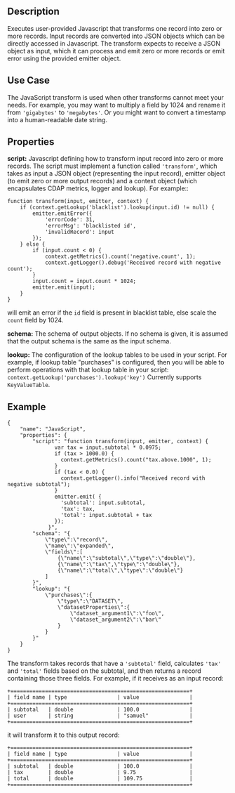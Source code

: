 Description
-----------

Executes user-provided Javascript that transforms one record into zero or more records.
Input records are converted into JSON objects which can be directly accessed in
Javascript. The transform expects to receive a JSON object as input, which it can
process and emit zero or more records or emit error using the provided emitter object.

Use Case
--------

The JavaScript transform is used when other transforms cannot meet your needs.
For example, you may want to multiply a field by 1024 and rename it from ``'gigabytes'``
to ``'megabytes'``. Or you might want to convert a timestamp into a human-readable date string.

Properties
----------

**script:** Javascript defining how to transform input record into zero or more records. The script must
implement a function called ``'transform'``, which takes as input a JSON object (representing
the input record), emitter object (to emit zero or more output records) 
and a context object (which encapsulates CDAP metrics, logger and lookup).
For example::

    function transform(input, emitter, context) {
        if (context.getLookup('blacklist').lookup(input.id) != null) {
            emitter.emitError({
                'errorCode': 31,
                'errorMsg': 'blacklisted id',
                'invalidRecord': input
            });
        } else {
            if (input.count < 0) {
                context.getMetrics().count('negative.count', 1);
                context.getLogger().debug('Received record with negative count');
            }
            input.count = input.count * 1024;
            emitter.emit(input);
        }
    }

will emit an error if the ``id`` field is present in blacklist table, else scale the ``count`` field by 1024.

**schema:** The schema of output objects. If no schema is given, it is assumed that the output
schema is the same as the input schema.

**lookup:** The configuration of the lookup tables to be used in your script.
For example, if lookup table "purchases" is configured, then you will be able to perform
operations with that lookup table in your script: ``context.getLookup('purchases').lookup('key')``
Currently supports ``KeyValueTable``.

Example
-------

    {
        "name": "JavaScript",
        "properties": {
            "script": "function transform(input, emitter, context) {
                   var tax = input.subtotal * 0.0975;
                   if (tax > 1000.0) {
                     context.getMetrics().count("tax.above.1000", 1);
                   }
                   if (tax < 0.0) {
                     context.getLogger().info("Received record with negative subtotal");
                   }
                   emitter.emit( {
                     'subtotal': input.subtotal,
                     'tax': tax,
                     'total': input.subtotal + tax
                   });
                 }",
            "schema": "{
                \"type\":\"record\",
                \"name\":\"expanded\",
                \"fields\":[
                    {\"name\":\"subtotal\",\"type\":\"double\"},
                    {\"name\":\"tax\",\"type\":\"double\"},
                    {\"name\":\"total\",\"type\":\"double\"}
                ]
            }",
            "lookup": "{
                \"purchases\":{
                    \"type\":\"DATASET\",
                    \"datasetProperties\":{
                        \"dataset_argument1\":\"foo\",
                        \"dataset_argument2\":\"bar\"
                    }
                }
            }"
        }
    }

The transform takes records that have a ``'subtotal'`` field, calculates ``'tax'`` and
``'total'`` fields based on the subtotal, and then returns a record containing those three
fields. For example, if it receives as an input record:

    +=========================================================+
    | field name | type                | value                |
    +=========================================================+
    | subtotal   | double              | 100.0                |
    | user       | string              | "samuel"             |
    +=========================================================+

it will transform it to this output record:

    +=========================================================+
    | field name | type                | value                |
    +=========================================================+
    | subtotal   | double              | 100.0                |
    | tax        | double              | 9.75                 |
    | total      | double              | 109.75               |
    +=========================================================+
